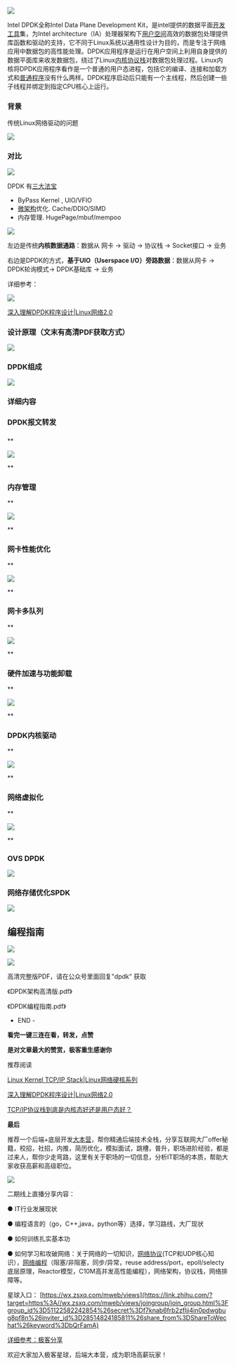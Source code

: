 ![](https://pic4.zhimg.com/80/v2-0bbd06e7c88bf3608e208414745d838d_1440w.jpg)

Intel DPDK全称Intel Data Plane Development Kit，是intel提供的数据平面[开发工具](https://zhida.zhihu.com/search?q=%E5%BC%80%E5%8F%91%E5%B7%A5%E5%85%B7&zhida_source=entity&is_preview=1)集，为Intel architecture（IA）处理器架构下[用户空间](https://zhida.zhihu.com/search?q=%E7%94%A8%E6%88%B7%E7%A9%BA%E9%97%B4&zhida_source=entity&is_preview=1)高效的数据包处理提供库函数和驱动的支持，它不同于Linux系统以通用性设计为目的，而是专注于网络应用中数据包的高性能处理。DPDK应用程序是运行在用户空间上利用自身提供的数据平面库来收发数据包，绕过了Linux[内核协议栈](https://zhida.zhihu.com/search?q=%E5%86%85%E6%A0%B8%E5%8D%8F%E8%AE%AE%E6%A0%88&zhida_source=entity&is_preview=1)对数据包处理过程。Linux内核将DPDK应用程序看作是一个普通的用户态进程，包括它的编译、连接和加载方式和[普通程序](https://zhida.zhihu.com/search?q=%E6%99%AE%E9%80%9A%E7%A8%8B%E5%BA%8F&zhida_source=entity&is_preview=1)没有什么两样。DPDK程序启动后只能有一个主线程，然后创建一些子线程并绑定到指定CPU核心上运行。

### **背景**

传统Linux网络驱动的问题

![](https://pic3.zhimg.com/80/v2-127a091929e937bc284d2af77879e330_1440w.webp)

### **对比**

![](https://pica.zhimg.com/80/v2-8b6801819920f805924bae81c2b5109a_1440w.webp)

DPDK 有[三大法宝](https://zhida.zhihu.com/search?q=%E4%B8%89%E5%A4%A7%E6%B3%95%E5%AE%9D&zhida_source=entity&is_preview=1)

- ByPass Kernel , UIO/VFIO
- [微架构](https://zhida.zhihu.com/search?q=%E5%BE%AE%E6%9E%B6%E6%9E%84&zhida_source=entity&is_preview=1)优化. Cache/DDIO/SIMD
- 内存管理. HugePage/mbuf/mempoo

![](https://pica.zhimg.com/80/v2-0c2eee8cc90445015005e48a0514389a_1440w.webp)

左边是传统**内核数据通路**：数据从 网卡 -> 驱动 -> 协议栈 -> Socket接口 -> 业务

右边是DPDK的方式，**基于UIO（Userspace I/O）旁路数据**：数据从网卡 -> DPDK轮询模式-> DPDK基础库 -> 业务

详细参考：

![](https://pic2.zhimg.com/80/v2-7a3cf9bdf0a6a610da32c6da79460cb5_1440w.webp)

[深入理解DPDK程序设计|Linux网络2.0](https://link.zhihu.com/?target=http%3A//mp.weixin.qq.com/s%3F__biz%3DMzkyMTIzMTkzNA%3D%3D%26mid%3D2247523649%26idx%3D1%26sn%3D5bcdd0efff2d2322df4af877ea61bfcd%26chksm%3Dc1846a10f6f3e3061cb336a623a28ec04cedb002f5bf5293175412b0973119d4625fac868870%26scene%3D21%23wechat_redirect)

### **设计原理（文末有高清PDF获取方式）**

![](https://pic3.zhimg.com/80/v2-1bd1edb90625c377d244e68fcc6a7f96_1440w.webp)

### **DPDK组成**

![](https://pic1.zhimg.com/80/v2-e0e53eac38c029348ac9b01802fa810e_1440w.webp)

### **详细内容**

### **DPDK报文转发**

### 

\*\*

![](https://pic4.zhimg.com/80/v2-3de0430ad694cd6e9b06186d61eaba1d_1440w.webp)

\*\*

### **内存管理**

\*\*

![](https://pica.zhimg.com/80/v2-83ea198547d08000e8ea690dcdea54de_1440w.webp)

\*\*

### **网卡性能优化**

\*\*

![](https://pica.zhimg.com/80/v2-5bef2e8b179e1fdf350becdb7544123c_1440w.webp)

\*\*

### **网卡多队列**

\*\*

![](https://picx.zhimg.com/80/v2-924a7ca6c5104d36bd78e57258426555_1440w.webp)

\*\*

### **硬件加速与功能卸载**

\*\*

![](https://pic4.zhimg.com/80/v2-a77ee3a64e20fedb4f77ee591a4dcad9_1440w.webp)

\*\*

### **DPDK内核驱动**

\*\*

![](https://pic2.zhimg.com/80/v2-0e3a68495766dadf6f51b48d5315c089_1440w.webp)

\*\*

### 

### **网络虚拟化**

\*\*

![](https://pic1.zhimg.com/80/v2-b1dfc9c7f0e8dcdd8eff7052c50ff97e_1440w.webp)

\*\*

### 

### **OVS DPDK**

![](https://pica.zhimg.com/80/v2-f1c1efcb38bb50726fdd89ec65b07228_1440w.webp)

### **网络存储优化SPDK**

![](https://pic3.zhimg.com/80/v2-1274921723f2c6474e71257baeed3f10_1440w.webp)

## **编程指南**

![](https://pic4.zhimg.com/80/v2-262ed913b1042e90964c73750c1d4c31_1440w.webp)

![](https://pic4.zhimg.com/80/v2-1d459c0950200446fbdb5d0da1dfab21_1440w.webp)

高清完整版PDF，请在公众号里面回复"dpdk" 获取

《DPDK架构高清版.pdf》

《DPDK编程指南.pdf》

- END -

**看完一键三连在看，转发，点赞**

**是对文章最大的赞赏，极客重生感谢你**

推荐阅读

[Linux Kernel TCP/IP Stack|Linux网络硬核系列](https://link.zhihu.com/?target=http%3A//mp.weixin.qq.com/s%3F__biz%3DMzkyMTIzMTkzNA%3D%3D%26mid%3D2247510568%26idx%3D1%26sn%3D79f335aaab5c0a36c0a66c5bfb1619ae%26chksm%3Dc1845d79f6f3d46f81b6fd24335eb8994c9daf21b6846d80af2cad73d9f638c5dda48b02892c%26scene%3D21%23wechat_redirect)

[深入理解DPDK程序设计|Linux网络2.0](https://link.zhihu.com/?target=http%3A//mp.weixin.qq.com/s%3F__biz%3DMzkyMTIzMTkzNA%3D%3D%26mid%3D2247523649%26idx%3D1%26sn%3D5bcdd0efff2d2322df4af877ea61bfcd%26chksm%3Dc1846a10f6f3e3061cb336a623a28ec04cedb002f5bf5293175412b0973119d4625fac868870%26scene%3D21%23wechat_redirect)

[TCP/IP协议栈到底是内核态好还是用户态好？](https://link.zhihu.com/?target=http%3A//mp.weixin.qq.com/s%3F__biz%3DMzkyMTIzMTkzNA%3D%3D%26mid%3D2247534895%26idx%3D2%26sn%3Dd043f0959dc1c85b7bb019d4a6191e67%26chksm%3Dc184be7ef6f337687f2952dbed55651d7b9ded35638890b690348857e31ae2e192645da31fe7%26scene%3D21%23wechat_redirect)

**最后**

推荐一个后端+底层开发[大本营](https://zhida.zhihu.com/search?q=%E5%A4%A7%E6%9C%AC%E8%90%A5&zhida_source=entity&is_preview=1)，帮你精通后端技术全栈，分享互联网大厂offer秘籍，校招，社招，内推，简历优化，模拟面试，跳槽，普升，职场进阶经验，都是过来人，帮你少走弯路，这里有关于职场的一切信息，分析IT职场的本质，帮助大家收获高薪和高级职位。

![](https://pic2.zhimg.com/80/v2-993e20927c0d8a68f4671a71bda5043d_1440w.webp)

二期线上直播分享内容：

● IT行业发展现状

● 编程语言的（go，C++,java，python等）选择，学习路线，大厂现状

● 如何训练扎实基本功

● 如何学习和攻破网络：关于网络的一切知识，[网络协议](https://zhida.zhihu.com/search?q=%E7%BD%91%E7%BB%9C%E5%8D%8F%E8%AE%AE&zhida_source=entity&is_preview=1)(TCP和UDP核心知识），[网络编程](https://zhida.zhihu.com/search?q=%E7%BD%91%E7%BB%9C%E7%BC%96%E7%A8%8B&zhida_source=entity&is_preview=1)（阻塞/非阻塞，同步/异常，reuse address/port，epoll/selecty底层原理，Reactor模型，C10M高并发高性能编程），网络架构，协议栈，网络排障等。

星球入口： [https://wx.zsxq.com/mweb/views](https://link.zhihu.com/?target=https%3A//wx.zsxq.com/mweb/views/joingroup/join_group.html%3Fgroup_id%3D51122582242854%26secret%3Df7knab6frb2zflji4in0pdwgbug8pf8n%26inviter_id%3D28514824185811%26share_from%3DShareToWechat%26keyword%3DbQrFamA)

[详细参考：极客分享](https://link.zhihu.com/?target=http%3A//mp.weixin.qq.com/s%3F__biz%3DMzkyMTIzMTkzNA%3D%3D%26mid%3D2247556775%26idx%3D2%26sn%3D8498ea3f9efea0925556ed6df7ec619f%26chksm%3Dc184e9f6f6f360e06bfc631b7d8af8ad8a396fca06395ac674b52549b96f9cc55c2702d6697d%26scene%3D21%23wechat_redirect)

欢迎大家加入极客星球，后端大本营，成为职场高薪玩家！
